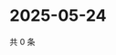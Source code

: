 # 2025-05-24

共 0 条

<!-- BEGIN ZHIHUVIDEO -->
<!-- 最后更新时间 Sat May 24 2025 23:09:51 GMT+0800 (China Standard Time) -->

<!-- END ZHIHUVIDEO -->

